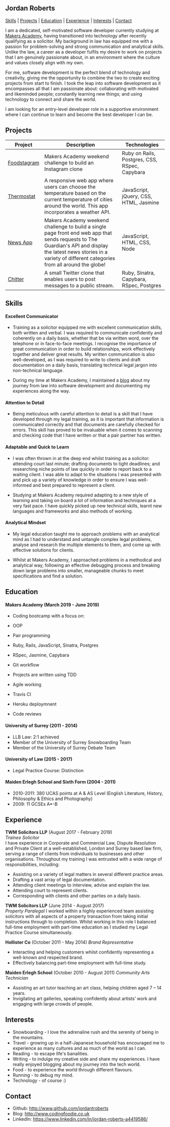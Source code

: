 ## Jordan Roberts

[Skills](#Skills) | [Projects](#Projects) | [Education](#Education) | [Experience](#Experience) | [Interests](#Interests) | [Contact](#Contact)

I am a dedicated, self-motivated software developer currently studying at <a href="https://makers.tech/hire/">Makers Academy</a>, having transitioned into technology after recently qualifying as a solicitor. My background in law has equipped me with a passion for problem-solving and strong communication and analytical skills. Unlike the law, a career as a developer fulfils my desire to work on projects that I am genuinely passionate about, in an environment where the culture and values closely align with my own.

For me, software development is the perfect blend of technology and creativity, giving me the opportunity to combine the two to create exciting projects from start to finish. I took the leap into software development as it encompasses all that I am passionate about: collaborating with motivated and likeminded people; constantly learning new things; and using technology to connect and share the world.

I am looking for an entry-level developer role in a supportive environment where I can continue to learn and become the best developer I can be.

## Projects

| Project | Description | Technologies |
| ----- | ----- | ----- |
| <a href="https://github.com/jordantroberts/Foodstagram">Foodstagram</a>| Makers Academy weekend challenge to build an Instagram clone | Ruby on Rails, Postgres, CSS, RSpec, Capybara |
| <a href="https://github.com/jordantroberts/thermostat-js">Thermostat</a> | A responsive web app where users can choose the temperature based on the current temperature of cities around the world. This app incorporates a weather API. | JavaScript, jQuery, CSS, HTML, Jasmine |
| <a href="https://github.com/makersacademy/news-summary-challenge">News App</a> | Makers Academy weekend challenge to build a single page front end web app that sends requests to The Guardian's API and display the latest news stories in a variety of different categories from all around the globe! | JavaScript, HTML, CSS,  Node |
| <a href="https://github.com/jordantroberts/chitter-challenge">Chitter</a> | A small Twitter clone that enables users to post messages to a public stream. | Ruby, Sinatra, Capybara, RSpec, Postgres |

## Skills

#### Excellent Communicator  

- Training as a solicitor equipped me with excellent communication skills, both written and verbal. I was required to communicate confidently and coherently on a daily basis, whether that be via written word, over the telephone or in face-to-face meetings. I recognise the importance of great communication in order to build relationships, work effectively together and deliver great results. My written communication is also well-developed, as I was required to write to clients and draft documentation on a daily basis, translating technical legal jargon into non-technical language.

- During my time at Makers Academy, I maintained a <a href="www.codingfoodie.co.uk">blog</a> about my journey from law into software development and documenting my experiences along the way.

#### Attention to Detail

- Being meticulous with careful attention to detail is a skill that I have developed through my legal training, as it is important that information is communicated correctly and that documents are carefully checked for errors. This skill has proved to be invaluable when it comes to scanning and checking code that I have written or that a pair partner has written.

#### Adaptable and Quick to Learn

- I was often thrown in at the deep end whilst training as a solicitor: attending court last minute; drafting documents to tight deadlines; and researching niche points of law quickly in order to report back to a waiting client. I was able to adapt to the situations I was presented with and pick up a variety of knowledge in order to ensure I was well-informed and best prepared to represent a client.

- Studying at Makers Academy required adapting to a new style of learning and taking on board a lot of information and techniques at a very fast pace. I have quickly picked up  new technical skills, learnt new languages and frameworks and also methods of working.

#### Analytical Mindset

- My legal education taught me to approach problems with an analytical mind as I had to understand and untangle complex legal problems, analyse and research the multiple elements to them, and come up with effective solutions for  clients.

- Whilst at Makers Academy, I approached problems in a methodical and analytical way, following an effective debugging process and breaking down large problems into smaller, manageable chunks to meet specifications and find a solution.

## Education

#### Makers Academy (March 2019 - June 2019)

- Coding bootcamp with a focus on:

- OOP
- Pair programming
- Ruby, Rails, JavaScript, Sinatra, Postgres
- RSpec, Jasmine, Capybara
- Git workflow
- Projects are written using TDD
- Agile working
- Travis CI
- Heroku deploymnent
- Code reviews

#### University of Surrey (2011 - 2014)

- LLB Law: 2:1 achieved
- Member of the University of Surrey Snowboarding Team
- Member of the University of Surrey Debate Team

#### University of Law (2015 - 2017)

- Legal Practice Course: Distinction

#### Maiden Erlegh School and Sixth Form (2004 - 2011)
- 2010-2011: 380 UCAS points at A & AS Level (English Literature, History, Philosophy & Ethics and Photography)
- 2009: 11 GCSEs A*-B

## Experience

**TWM Solicitors LLP** (August 2017 - February 2019)    
*Trainee Solicitor*  
I have experience in Corporate and Commercial Law, Dispute Resolution and Private Client at a well-established, London and Surrey based law firm, serving a range of clients from individuals to businesses and other organisations. Throughout my training I was entrusted with a wide range of responsibilities, including:

- Assisting on a variety of legal matters in several different practice areas.
- Drafting a vast array of legal documentation.
- Attending client meetings to interview, advise and explain the law.
- Attending court to represent clients.
- Corresponding with clients and other parties on a daily basis.

**TWM Solicitors LLP** (June 2014 - August 2017)    
*Property Paralegal*
I worked within a highly experienced team assisting solicitors with all aspects of a property transaction from taking initial instructions through to completion. Whilst working in this role I balanced full-time employment with part-time education as I studied my Legal Practice Course simultaneously.

**Hollister Co** (October 2011 - May 2014)
*Brand Representative*
- Interacting and helping customers whilst confidently representing a well-known and respected brand.
- Effectively balancing part-time employment with full-time study.

**Maiden Erlegh School** (October 2010 - August 2011)
*Community Arts Technician*
- Assisting an art tutor teaching an art class, helping children aged 7 – 14 years.
- Invigilating art galleries, speaking confidently about artists’ work and engaging with large crowds of people.

## Interests
- Snowboarding - I love the adrenaline rush and the serenity of being in the mountains.
- Travel - growing up in a half-Japanese household has encouraged me to experience as many cultures and as much of the world as I can.
- Reading - to escape life's banalities.
- Writing - to indulge my creative side and share my experiences. I have really enjoyed blogging about my journey into the tech world.
- Food - to experience the world through different flavours.
- Running - to debug my mind.
- Technology - of course :)

## Contact
- Github: http://www.github.com/jordantroberts
- Blog: http://www.codingfoodie.co.uk
- LinkedIn: https://www.linkedin.com/in/jordan-roberts-a4419586/
